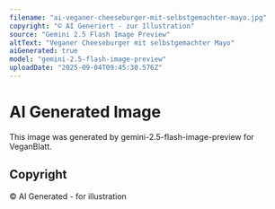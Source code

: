 ```yaml
---
filename: "ai-veganer-cheeseburger-mit-selbstgemachter-mayo.jpg"
copyright: "© AI Generiert - zur Illustration"
source: "Gemini 2.5 Flash Image Preview"
altText: "Veganer Cheeseburger mit selbstgemachter Mayo"
aiGenerated: true
model: "gemini-2.5-flash-image-preview"
uploadDate: "2025-09-04T09:45:30.576Z"
---
```


# AI Generated Image

This image was generated by gemini-2.5-flash-image-preview for VeganBlatt.

## Copyright
© AI Generated - for illustration

